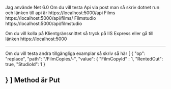 
Jag använde Net 6.0
Om du vill testa Api via post man så skriv dotnet run och länken till api är
https://localhost:5000/api
Films
https://localhost:5000/api/films/
Filmstudio
https://localhost:5000/api/filmstudio

Om du vill kolla på Klientgränssnittet så tryck på IIS Express eller gå till länken https://localhost:5000

-----------------------------------------------
Om du vill testa andra tillgängliga examplar så skriv så här
[
    {
    "op": "replace",
    "path": "/FilmCopies/-",
    "value": {
        "FilmCopyId" : 1,
        "RentedOut": true,
        "StudioId": 1
    }

}
]
Method är Put 
-----------------------------------------